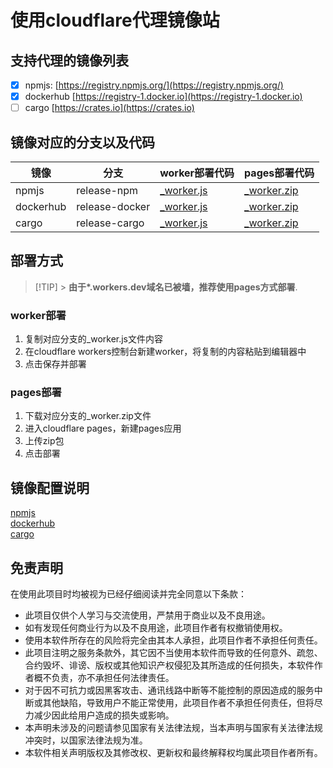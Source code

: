# 使用cloudflare代理镜像站

## 支持代理的镜像列表

-   [x] npmjs: [https://registry.npmjs.org/](https://registry.npmjs.org/)
-   [x] dockerhub [https://registry-1.docker.io](https://registry-1.docker.io)
-   [ ] cargo [https://crates.io](https://crates.io)

## 镜像对应的分支以及代码

| 镜像 | 分支 | worker部署代码 | pages部署代码 |
| --- | --- | --- | --- |
| npmjs | release-npm | [\_worker.js](https://github.com/jwyGithub/cloudflare-workers/blob/release-npm/_worker.js) | [\_worker.zip](https://github.com/jwyGithub/cloudflare-workers/blob/release-npm/_worker.zip) |
| dockerhub | release-docker | [\_worker.js](https://github.com/jwyGithub/cloudflare-workers/blob/release-docker/_worker.js) | [\_worker.zip](https://github.com/jwyGithub/cloudflare-workers/blob/release-docker/_worker.zip) |
| cargo | release-cargo | [\_worker.js](https://github.com/jwyGithub/cloudflare-workers/blob/release-cargo/_worker.js) | [\_worker.zip](https://github.com/jwyGithub/cloudflare-workers/blob/release-cargo/_worker.zip) |

## 部署方式

> [!TIP] > **由于\*.workers.dev域名已被墙，推荐使用pages方式部署**.

### worker部署

1. 复制对应分支的\_worker.js文件内容
2. 在cloudflare workers控制台新建worker，将复制的内容粘贴到编辑器中
3. 点击保存并部署

### pages部署

1. 下载对应分支的\_worker.zip文件
2. 进入cloudflare pages，新建pages应用
3. 上传zip包
4. 点击部署

## 镜像配置说明

[npmjs](https://github.com/jwyGithub/cloudflare-workers/tree/main/packages/npm-proxy/README.md) <br /> [dockerhub](https://github.com/jwyGithub/cloudflare-workers/blob/main/packages/docker-proxy/README.md) <br /> [cargo](https://github.com/jwyGithub/cloudflare-workers/blob/main/packages/cargo-proxy/README.md)

## 免责声明

在使用此项目时均被视为已经仔细阅读并完全同意以下条款：

-   此项目仅供个人学习与交流使用，严禁用于商业以及不良用途。
-   如有发现任何商业行为以及不良用途，此项目作者有权撤销使用权。
-   使用本软件所存在的风险将完全由其本人承担，此项目作者不承担任何责任。
-   此项目注明之服务条款外，其它因不当使用本软件而导致的任何意外、疏忽、合约毁坏、诽谤、版权或其他知识产权侵犯及其所造成的任何损失，本软件作者概不负责，亦不承担任何法律责任。
-   对于因不可抗力或因黑客攻击、通讯线路中断等不能控制的原因造成的服务中断或其他缺陷，导致用户不能正常使用，此项目作者不承担任何责任，但将尽力减少因此给用户造成的损失或影响。
-   本声明未涉及的问题请参见国家有关法律法规，当本声明与国家有关法律法规冲突时，以国家法律法规为准。
-   本软件相关声明版权及其修改权、更新权和最终解释权均属此项目作者所有。
